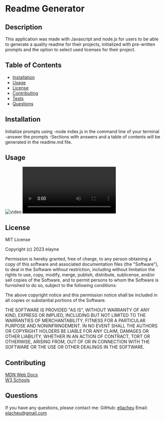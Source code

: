    # Readme Generator

   ## Description
   This application was made with Javascript and node.js for users to be able to generate a quality readme for their projects, initialized with pre-written prompts and the option to select used licenses for their project.  

   ## Table of Contents
   - [Installation](#installation)
   - [Usage](#usage)
   - [License](#license)
   - [Contributing](#contributing)
   - [Tests](#tests)
   - [Questions](#questions)
        
   ## Installation
   Initialize prompts using 
    -node index.js in the command line of your terminal 
    -answer the prompts 
    -Sections with answers and a table of contents will be generated in the readme.md file.

   ## Usage
   ![video](./assets/appgif.gif)
   ![video](./assets/readme%vid.webm)

   ## License
   MIT License

   Copyright (c) 2023 elayne
    
   Permission is hereby granted, free of charge, to any person obtaining a copy of this software and associated documentation files (the "Software"), to deal in the Software without restriction, including without limitation the rights to    use, copy, modify, merge, publish, distribute, sublicense, and/or sell copies of the Software, and to permit persons to whom the Software is furnished to do so, subject to the following conditions:
    
   The above copyright notice and this permission notice shall be included in all copies or substantial portions of the Software.
    
   THE SOFTWARE IS PROVIDED "AS IS", WITHOUT WARRANTY OF ANY KIND, EXPRESS OR IMPLIED, INCLUDING BUT NOT LIMITED TO THE WARRANTIES OF MERCHANTABILITY, FITNESS FOR A PARTICULAR PURPOSE AND NONINFRINGEMENT. IN NO EVENT SHALL THE AUTHORS OR    COPYRIGHT HOLDERS BE LIABLE FOR ANY CLAIM, DAMAGES OR OTHER LIABILITY, WHETHER IN AN ACTION OF CONTRACT, TORT OR OTHERWISE, ARISING FROM, OUT OF OR IN CONNECTION WITH THE SOFTWARE OR THE USE OR OTHER DEALINGS IN THE SOFTWARE.

   ## Contributing
   [MDN Web Docs](https://developer.mozilla.org/en-US/) <br> [W3 Schools](https://www.w3schools.com/)

   ## Questions
   If you have any questions, please contact me:
   GitHub: [ellacheu](https://github.com/ellacheu)
   Email: elacheu@gmail.com
